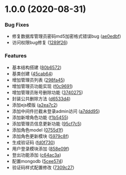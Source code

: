 # 1.0.0 (2020-08-31)


### Bug Fixes

* 修复数据库管理员密码md5加密格式错误bug ([ae0edbf](https://github.com/TimorCookie/xiaomi/commit/ae0edbf3a872a94fee97e4883dc399cb5af8ac48))
* 访问权限bug修复 ([1289f26](https://github.com/TimorCookie/xiaomi/commit/1289f26645de36098dfc53f560cd0d78ea86ed67))


### Features

* 基本结构搭建 ([80b6572](https://github.com/TimorCookie/xiaomi/commit/80b657237d769da1335f1c688bc98208a670649c))
* 基类创建 ([45cab64](https://github.com/TimorCookie/xiaomi/commit/45cab64ab79817a84b7cf3ca7cca8ef82365ce3b))
* 增加管理员列表 ([298fa45](https://github.com/TimorCookie/xiaomi/commit/298fa452a78dc9626dd59604fd091a0818a4e8e3))
* 增加管理员功能实现 ([f0c9691](https://github.com/TimorCookie/xiaomi/commit/f0c9691b1b2dbd76d34c16cad952b834b2b3525b))
* 增加管理员账号删除功能 ([3740275](https://github.com/TimorCookie/xiaomi/commit/37402759f08ac3145ccff373757731da6f84c84e))
* 封装公共删除方法 ([d6533d4](https://github.com/TimorCookie/xiaomi/commit/d6533d43bdde853176e2adcc94850bc5aa0a3883))
* 添加ejs模版 ([a2ea7c2](https://github.com/TimorCookie/xiaomi/commit/a2ea7c2750b75e4b81428cfb00862ca6b626c51c))
* 添加中间件拦截未登录admin访问 ([a7ddd95](https://github.com/TimorCookie/xiaomi/commit/a7ddd95aa1fc5226d0436293da2024cbea1a4150))
* 添加新增角色功能 ([f1b5455](https://github.com/TimorCookie/xiaomi/commit/f1b5455361d5240e1416c857cefcec3274cfe15f))
* 添加管理员信息更新功能 ([95cf7c5](https://github.com/TimorCookie/xiaomi/commit/95cf7c53f2e38ec2293712b41daa70dd95b73adf))
* 添加角色model ([0755d1f](https://github.com/TimorCookie/xiaomi/commit/0755d1fb910bcea0d9938d084bcb2d7498c2d2c6))
* 添加角色更新模块 ([5979c8f](https://github.com/TimorCookie/xiaomi/commit/5979c8ff08e07c33c35151a188b47e8993d5aaf8))
* 生成验证码 ([fd0f730](https://github.com/TimorCookie/xiaomi/commit/fd0f730df0d4d0d43249623a5d2578bb4a5e132b))
* 用户登录模块添加 ([858e09f](https://github.com/TimorCookie/xiaomi/commit/858e09f623c87348e5f4d91037a019c5aa33a350))
* 登出功能添加 ([c64ac3a](https://github.com/TimorCookie/xiaomi/commit/c64ac3a0aa05b0f305e12461fdf66383b20412b1))
* 配置mongodb ([5cee574](https://github.com/TimorCookie/xiaomi/commit/5cee574c8dbcf30f1e133ba1e5c85bc769be5757))
* 验证码样式配置修改 ([7309c27](https://github.com/TimorCookie/xiaomi/commit/7309c27d802838387f73e23b6affd0030678d918))



